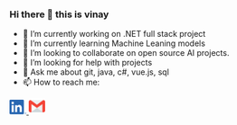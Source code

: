 ### Hi there 👋 this is vinay

- 🔭 I’m currently working on .NET full stack project
- 🌱 I’m currently learning Machine Leaning models
- 👯 I’m looking to collaborate on open source AI projects.
- 🤔 I’m looking for help with  projects
- 💬 Ask me about git, java, c#, vue.js, sql
- 📫 How to reach me:
  <p align="left"> 
 <a href="https://www.linkedin.com/in/vinay-kumar3757">
    <img src="https://github.com/chelpuri/chelpuri/blob/main/LI-In-Bug.png" alt="linkedin" height="26px" width="30px" />
 </a>
 <a href="mailto: vinay21031998@gmail.com">
    <img src="https://github.com/chelpuri/chelpuri/blob/main/gmail_logo.png" alt="gmail" height="29px" width="29px" />
 </a>
 
 </p>

